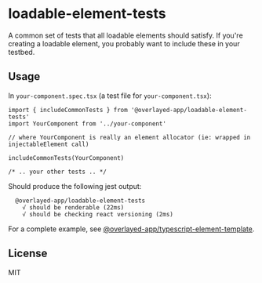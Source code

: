 # loadable-element-tests

A common set of tests that all loadable elements should satisfy. If you're creating a loadable element, you probably want to include these in your testbed.

## Usage

In `your-component.spec.tsx` (a test file for `your-component.tsx`):

```
import { includeCommonTests } from '@overlayed-app/loadable-element-tests'
import YourComponent from '../your-component'

// where YourComponent is really an element allocator (ie: wrapped in injectableElement call)

includeCommonTests(YourComponent)

/* .. your other tests .. */

```

Should produce the following jest output:

```
  @overlayed-app/loadable-element-tests
    √ should be renderable (22ms)
    √ should be checking react versioning (2ms)
```

For a complete example, see [@overlayed-app/typescript-element-template](https://github.com/overlayed-app/typescript-element-template).

## License

MIT
